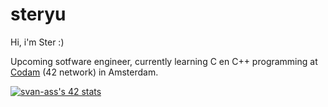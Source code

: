# steryu
Hi, i'm Ster :)

Upcoming sotfware engineer, currently learning C en C++ programming at [Codam](https://www.codam.nl/en/) (42 network) in Amsterdam.

[![svan-ass's 42 stats](https://badge42.vercel.app/api/v2/clfladlx3000608l58byc7e5w/stats?cursusId=21&coalitionId=58)](https://github.com/JaeSeoKim/badge42)

